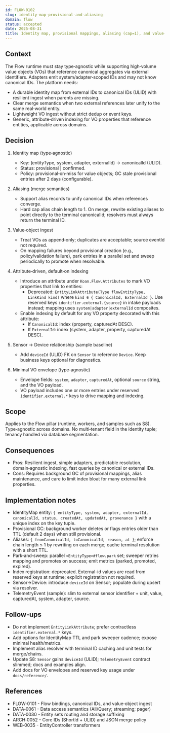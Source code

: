 ```yaml
---
id: FLOW-0102
slug: identity-map-provisional-and-aliasing
domain: flow
status: accepted
date: 2025-08-31
title: Identity map, provisional mappings, aliasing (cap=1), and value‑object indexing
---
```


## Context

The Flow runtime must stay type‑agnostic while supporting high‑volume value objects (VOs) that reference canonical aggregates via external identifiers. Adapters emit system/adapter‑scoped IDs and may not know canonical IDs. The platform needs:

- A durable identity map from external IDs to canonical IDs (ULID) with resilient ingest when parents are missing.
- Clear merge semantics when two external references later unify to the same real‑world entity.
- Lightweight VO ingest without strict dedup or event keys.
- Generic, attribute‑driven indexing for VO properties that reference entities, applicable across domains.

## Decision

1. Identity map (type‑agnostic)

   - Key: (entityType, system, adapter, externalId) → canonicalId (ULID).
   - Status: provisional | confirmed.
   - Policy: provisional‑on‑miss for value objects; GC stale provisional entries after 2 days (configurable).

2. Aliasing (merge semantics)

   - Support alias records to unify canonical IDs when references converge.
   - Hard cap alias chain length to 1. On merge, rewrite existing aliases to point directly to the terminal canonicalId; resolvers must always return the terminal ID.

3. Value‑object ingest

   - Treat VOs as append‑only; duplicates are acceptable; source eventId not required.
   - On mapping failures beyond provisional creation (e.g., policy/validation failure), park entries in a parallel set and sweep periodically to promote when resolvable.

4. Attribute‑driven, default‑on indexing

   - Introduce an attribute under `Koan.Flow.Attributes` to mark VO properties that link to entities:
     - Deprecated: `EntityLinkAttribute(Type flowEntityType, LinkKind kind)` where `kind ∈ { CanonicalId, ExternalId }`.
       Use reserved keys `identifier.external.{source}` in intake payloads instead; mapping uses `system|adapter|externalId` composites.
   - Enable indexing by default for any VO property decorated with this attribute:
     - If `CanonicalId`: index (property, capturedAt DESC).
     - If `ExternalId`: index (system, adapter, property, capturedAt DESC).

5. Sensor → Device relationship (sample baseline)

   - Add `deviceId` (ULID) FK on `Sensor` to reference `Device`. Keep business keys optional for diagnostics.

6. Minimal VO envelope (type‑agnostic)
   - Envelope fields: `system`, `adapter`, `capturedAt`, optional `source` string, and the VO payload.
   - VO payload includes one or more entries under reserved `identifier.external.*` keys to drive mapping and indexing.

## Scope

Applies to the Flow pillar (runtime, workers, and samples such as S8). Type‑agnostic across domains. No multi‑tenant field in the identity tuple; tenancy handled via database segmentation.

## Consequences

- Pros: Resilient ingest, simple adapters, predictable resolution, domain‑agnostic indexing, fast queries by canonical or external IDs.
- Cons: Requires background GC of provisional mappings, alias maintenance, and care to limit index bloat for many external link properties.

## Implementation notes

- IdentityMap entity: `{ entityType, system, adapter, externalId, canonicalId, status, createdAt, updatedAt, provenance }` with a unique index on the key tuple.
- Provisional GC: background worker deletes or flags entries older than TTL (default 2 days) when still provisional.
- Aliases: `{ fromCanonicalId, toCanonicalId, reason, at }`; enforce chain length ≤ 1 by rewriting on each merge; cache terminal resolution with a short TTL.
- Park‑and‑sweep: parallel `<EntityType>#flow.park` set; sweeper retries mapping and promotes on success; emit metrics (parked, promoted, expired).
- Index registration: deprecated. External-id values are read from reserved keys at runtime; explicit registration not required.
- Sensor→Device: introduce `deviceId` on Sensor; populate during upsert via resolver.
- TelemetryEvent (sample): slim to external sensor identifier + unit, value, capturedAt, system, adapter, source.

## Follow‑ups

- Do not implement `EntityLinkAttribute`; prefer contractless `identifier.external.*` keys.
- Add options for IdentityMap TTL and park sweeper cadence; expose minimal health/metrics.
- Implement alias resolver with terminal ID caching and unit tests for merge/chains.
- Update S8: `Sensor` gains `deviceId` (ULID); `TelemetryEvent` contract slimmed; docs and examples align.
- Add docs for VO envelopes and reserved key usage under `docs/reference/`.

## References

- FLOW‑0101 - Flow bindings, canonical IDs, and value‑object ingest
- DATA‑0061 - Data access semantics (All/Query; streaming; pager)
- DATA‑0030 - Entity sets routing and storage suffixing
- ARCH‑0052 - Core IDs (ShortId + ULID) and JSON merge policy
- WEB‑0035 - EntityController transformers
